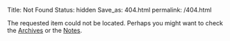 Title: Not Found
Status: hidden
Save_as: 404.html
permalink: /404.html

The requested item could not be located. Perhaps you might want to check
the [Archives](/archives.html) or the [Notes](/notes.html).
